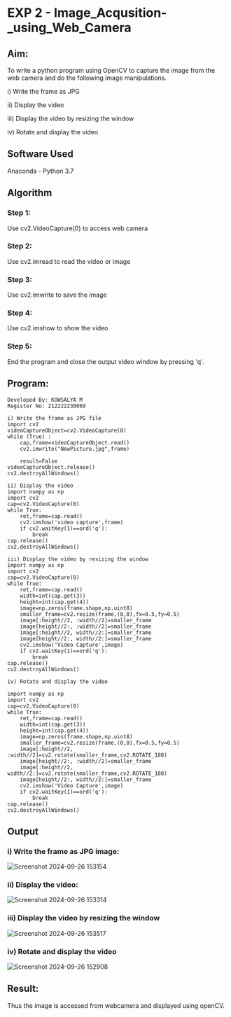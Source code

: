 # EXP 2 - Image_Acqusition-_using_Web_Camera
## Aim:
 
To write a python program using OpenCV to capture the image from the web camera and do the following image manipulations.

i) Write the frame as JPG 

ii) Display the video 

iii) Display the video by resizing the window

iv) Rotate and display the video

## Software Used
Anaconda - Python 3.7
## Algorithm
### Step 1:
Use cv2.VideoCapture(0) to access web camera

### Step 2:
Use cv2.imread to read the video or image

### Step 3:
Use cv2.imwrite to save the image

### Step 4:
Use cv2.imshow to show the video

### Step 5:
End the program and close the output video window by pressing 'q'.

## Program:
``` 
Developed By: KOWSALYA M
Register No: 212222230069

i) Write the frame as JPG file
import cv2
videoCaptureObject=cv2.VideoCapture(0)
while (True) :
    cap,frame=videoCaptureObject.read()
    cv2.imwrite("NewPicture.jpg",frame)
    
    result=False
videoCaptureObject.release()
cv2.destroyAllWindows()

ii) Display the video
import numpy as np
import cv2
cap=cv2.VideoCapture(0)
while True:
    ret,frame=cap.read()
    cv2.imshow('video capture',frame)
    if cv2.waitKey(1)==ord('q'):
        break
cap.release()
cv2.destroyAllWindows()

iii) Display the video by resizing the window
import numpy as np
import cv2
cap=cv2.VideoCapture(0)
while True:
    ret,frame=cap.read()
    width=int(cap.get(3))
    height=int(cap.get(4))
    image=np.zeros(frame.shape,np.uint8)
    smaller_frame=cv2.resize(frame,(0,0),fx=0.5,fy=0.5)
    image[:height//2, :width//2]=smaller_frame
    image[height//2:, :width//2]=smaller_frame
    image[:height//2, width//2:]=smaller_frame
    image[height//2:, width//2:]=smaller_frame
    cv2.imshow('Video Capture',image)
    if cv2.waitKey(1)==ord('q'):
        break
cap.release()
cv2.destroyAllWindows()

iv) Rotate and display the video

import numpy as np
import cv2
cap=cv2.VideoCapture(0)
while True:
    ret,frame=cap.read()
    width=int(cap.get(3))
    height=int(cap.get(4))
    image=np.zeros(frame.shape,np.uint8)
    smaller_frame=cv2.resize(frame,(0,0),fx=0.5,fy=0.5)
    image[:height//2, :width//2]=cv2.rotate(smaller_frame,cv2.ROTATE_180)
    image[height//2:, :width//2]=smaller_frame
    image[:height//2, width//2:]=cv2.rotate(smaller_frame,cv2.ROTATE_180)
    image[height//2:, width//2:]=smaller_frame
    cv2.imshow('Video Capture',image)
    if cv2.waitKey(1)==ord('q'):
        break
cap.release()
cv2.destroyAllWindows()
```
## Output

### i) Write the frame as JPG image:

![Screenshot 2024-09-26 153154](https://github.com/user-attachments/assets/1e7b2ed6-49be-4144-b636-fab10aa3cc16)


### ii) Display the video:

![Screenshot 2024-09-26 153314](https://github.com/user-attachments/assets/79ec4680-8ebb-4183-8417-19e5c42f3bae)


### iii) Display the video by resizing the window
![Screenshot 2024-09-26 153517](https://github.com/user-attachments/assets/76fc8cc3-e5bb-49bb-895a-e47cf4570683)


### iv) Rotate and display the video
![Screenshot 2024-09-26 152908](https://github.com/user-attachments/assets/265902da-e0d2-412b-baf4-d5329dd77425)


## Result:
Thus the image is accessed from webcamera and displayed using openCV.
